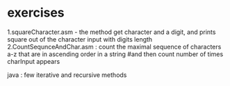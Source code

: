 # exercises
 1.squareCharacter.asm - the method get character and a digit, and prints square out of the character input with digits length
2.CountSequnceAndChar.asm : count the maximal sequence of characters a-z that are in ascending order in a string
#and then count number of times charInput appears

java : few iterative and recursive methods

